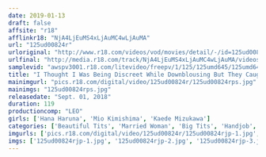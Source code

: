 ```yaml
---
date: 2019-01-13
draft: false
affsite: "r18"
afflinkr18: "NjA4LjEuMS4xLjAuMC4wLjAuMA"
url: "125ud00824r"
urloriginal: "http://www.r18.com/videos/vod/movies/detail/-/id=125ud00824r"
urlfinal: "http://media.r18.com/track/NjA4LjEuMS4xLjAuMC4wLjAuMA/videos/vod/movies/detail/-/id=125ud00824r"
samplevid: "awspv3001.r18.com/litevideo/freepv/1/125/125umd645/125umd645_dmb_w.mp4"
title: "I Thought I Was Being Discreet While Downblousing But They Caught Me?! 8 ~Busty Married Women~"
mainimgurl: "pics.r18.com/digital/video/125ud00824r/125ud00824rps.jpg"
mainimgs: "125ud00824rps.jpg"
releasedate: "Sept. 01, 2018"
duration: 119
productioncomp: "LEO"
girls: ['Hana Haruna', 'Mio Kimishima', 'Kaede Mizukawa']
categories: ['Beautiful Tits', 'Married Woman', 'Big Tits', 'Handjob', 'Titty Fuck', 'Hi-Def']
imgurls: ['pics.r18.com/digital/video/125ud00824r/125ud00824rjp-1.jpg', 'pics.r18.com/digital/video/125ud00824r/125ud00824rjp-2.jpg', 'pics.r18.com/digital/video/125ud00824r/125ud00824rjp-3.jpg', 'pics.r18.com/digital/video/125ud00824r/125ud00824rjp-4.jpg', 'pics.r18.com/digital/video/125ud00824r/125ud00824rjp-5.jpg', 'pics.r18.com/digital/video/125ud00824r/125ud00824rjp-6.jpg', 'pics.r18.com/digital/video/125ud00824r/125ud00824rjp-7.jpg', 'pics.r18.com/digital/video/125ud00824r/125ud00824rjp-8.jpg', 'pics.r18.com/digital/video/125ud00824r/125ud00824rjp-9.jpg', 'pics.r18.com/digital/video/125ud00824r/125ud00824rjp-10.jpg', 'pics.r18.com/digital/video/125ud00824r/125ud00824rjp-11.jpg', 'pics.r18.com/digital/video/125ud00824r/125ud00824rjp-12.jpg', 'pics.r18.com/digital/video/125ud00824r/125ud00824rjp-13.jpg', 'pics.r18.com/digital/video/125ud00824r/125ud00824rjp-14.jpg', 'pics.r18.com/digital/video/125ud00824r/125ud00824rjp-15.jpg', 'pics.r18.com/digital/video/125ud00824r/125ud00824rjp-16.jpg', 'pics.r18.com/digital/video/125ud00824r/125ud00824rjp-17.jpg', 'pics.r18.com/digital/video/125ud00824r/125ud00824rjp-18.jpg', 'pics.r18.com/digital/video/125ud00824r/125ud00824rjp-19.jpg', 'pics.r18.com/digital/video/125ud00824r/125ud00824rjp-20.jpg']
imgs: ['125ud00824rjp-1.jpg', '125ud00824rjp-2.jpg', '125ud00824rjp-3.jpg', '125ud00824rjp-4.jpg', '125ud00824rjp-5.jpg', '125ud00824rjp-6.jpg', '125ud00824rjp-7.jpg', '125ud00824rjp-8.jpg', '125ud00824rjp-9.jpg', '125ud00824rjp-10.jpg', '125ud00824rjp-11.jpg', '125ud00824rjp-12.jpg', '125ud00824rjp-13.jpg', '125ud00824rjp-14.jpg', '125ud00824rjp-15.jpg', '125ud00824rjp-16.jpg', '125ud00824rjp-17.jpg', '125ud00824rjp-18.jpg', '125ud00824rjp-19.jpg', '125ud00824rjp-20.jpg']
---
```

